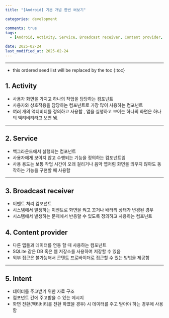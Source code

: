 ```yaml
---
title: "[Android] 기본 개념 한번 써보기"

categories: development

comments: true
tags:
  - [Android, Activity, Service, Broadcast receiver, Content provider, Intent]

date: 2025-02-24
last_modified_at: 2025-02-24
---
```


---

<!-- prettier-ignore -->
* this ordered seed list will be replaced by the toc 
{:toc}

## 1. Activity

- 사용자 화면을 가지고 하나의 작업을 담당하는 컴포넌트
- 사용자와 상호작용을 담당하는 컴포넌트로 가장 많이 사용하는 컴포넌트
- 여러 개의 액티비티를 정의하고 사용함 , 앱을 실행하고 보이는 하나의 화면은 하나의 액티비티라고 보면 됌.

---

## 2. Service

- 백그라운드에서 실행되는 컴포넌트
- 사용자에게 보이지 않고 수행되는 기능을 정의하는 컴포넌트임
- 사용 용도는 보통 작업 시간이 오래 걸리거나 음악 앱처럼 화면을 띄우지 않아도 동작하는 기능을 구현할 때 사용함

---

## 3. Broadcast receiver

- 이벤트 처리 컴포넌트
- 시스템에서 발생하는 이벤트로 화면을 켜고 끄거나 배터리 상태가 변경된 경우
- 시스템에서 발생하는 문제에서 반응할 수 있도록 정의하고 사용하는 컴포넌트

## 4. Content provider

- 다른 앱들과 데이터를 연동 할 때 사용하는 컴포넌트
- SQLite 같은 DB 혹은 웹 저장소를 사용하여 저장할 수 있음
- 외부 접근은 불가능해서 콘텐트 프로바이더로 접근할 수 있는 방법을 제공함

---

## 5. Intent

- 데이터를 주고받기 위한 자료 구조
- 컴포넌트 간에 주고받을 수 있는 메시지
- 화면 전환(액티비티를 전환 하였을 경우) 시 데이터를 주고 받아야 하는 경우에 사용함
